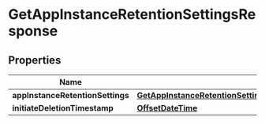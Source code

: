 

# GetAppInstanceRetentionSettingsResponse


## Properties

| Name | Type | Description | Notes |
|------------ | ------------- | ------------- | -------------|
|**appInstanceRetentionSettings** | [**GetAppInstanceRetentionSettingsResponseAppInstanceRetentionSettings**](GetAppInstanceRetentionSettingsResponseAppInstanceRetentionSettings.md) |  |  [optional] |
|**initiateDeletionTimestamp** | [**OffsetDateTime**](OffsetDateTime.md) |  |  [optional] |



